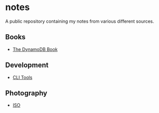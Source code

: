 # notes
A public repository containing my notes from various different sources.

## Books
* [The DynamoDB Book](./books/the-dynamodb-book/README.md)

## Development
* [CLI Tools](./development/cli-tools/README.md)

## Photography
* [ISO](./photography/iso.md)
